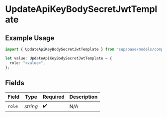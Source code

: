 # UpdateApiKeyBodySecretJwtTemplate

## Example Usage

```typescript
import { UpdateApiKeyBodySecretJwtTemplate } from "supabase/models/components";

let value: UpdateApiKeyBodySecretJwtTemplate = {
  role: "<value>",
};
```

## Fields

| Field              | Type               | Required           | Description        |
| ------------------ | ------------------ | ------------------ | ------------------ |
| `role`             | *string*           | :heavy_check_mark: | N/A                |